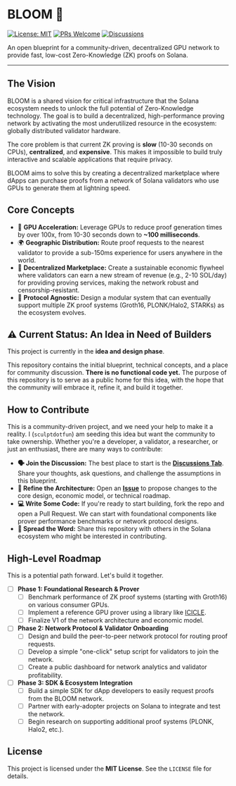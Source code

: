 # BLOOM 🌸

[![License: MIT](https://img.shields.io/badge/License-MIT-yellow.svg)](https://opensource.org/licenses/MIT)
[![PRs Welcome](https://img.shields.io/badge/PRs-welcome-brightgreen.svg?style=flat-square)](http://makeapullrequest.com)
[![Discussions](https://img.shields.io/badge/GitHub-Discussions-blue?style=flat-square)](https://github.com/sculptdotfun/bloom/discussions)

An open blueprint for a community-driven, decentralized GPU network to provide fast, low-cost Zero-Knowledge (ZK) proofs on Solana.

---

## The Vision

BLOOM is a shared vision for critical infrastructure that the Solana ecosystem needs to unlock the full potential of Zero-Knowledge technology. The goal is to build a decentralized, high-performance proving network by activating the most underutilized resource in the ecosystem: globally distributed validator hardware.

The core problem is that current ZK proving is **slow** (10-30 seconds on CPUs), **centralized**, and **expensive**. This makes it impossible to build truly interactive and scalable applications that require privacy.

BLOOM aims to solve this by creating a decentralized marketplace where dApps can purchase proofs from a network of Solana validators who use GPUs to generate them at lightning speed.

## Core Concepts

-   💨 **GPU Acceleration:** Leverage GPUs to reduce proof generation times by over 100x, from 10-30 seconds down to **~100 milliseconds**.
-   🌍 **Geographic Distribution:** Route proof requests to the nearest validator to provide a sub-150ms experience for users anywhere in the world.
-   🤝 **Decentralized Marketplace:** Create a sustainable economic flywheel where validators can earn a new stream of revenue (e.g., 2-10 SOL/day) for providing proving services, making the network robust and censorship-resistant.
-   🧩 **Protocol Agnostic:** Design a modular system that can eventually support multiple ZK proof systems (Groth16, PLONK/Halo2, STARKs) as the ecosystem evolves.

## ⚠️ Current Status: An Idea in Need of Builders

This project is currently in the **idea and design phase**.

This repository contains the initial blueprint, technical concepts, and a place for community discussion. **There is no functional code yet.** The purpose of this repository is to serve as a public home for this idea, with the hope that the community will embrace it, refine it, and build it together.

## How to Contribute

This is a community-driven project, and we need your help to make it a reality. I (`sculptdotfun`) am seeding this idea but want the community to take ownership. Whether you're a developer, a validator, a researcher, or just an enthusiast, there are many ways to contribute:

-   **🗣️ Join the Discussion:** The best place to start is the [**Discussions Tab**](https://github.com/sculptdotfun/bloom/discussions). Share your thoughts, ask questions, and challenge the assumptions in this blueprint.
-   **📝 Refine the Architecture:** Open an [**Issue**](https://github.com/sculptdotfun/bloom/issues) to propose changes to the core design, economic model, or technical roadmap.
-   **💻 Write Some Code:** If you're ready to start building, fork the repo and open a Pull Request. We can start with foundational components like prover performance benchmarks or network protocol designs.
-   **📢 Spread the Word:** Share this repository with others in the Solana ecosystem who might be interested in contributing.

## High-Level Roadmap

This is a potential path forward. Let's build it together.

-   [ ] **Phase 1: Foundational Research & Prover**
    -   [ ] Benchmark performance of ZK proof systems (starting with Groth16) on various consumer GPUs.
    -   [ ] Implement a reference GPU prover using a library like [ICICLE](https://github.com/ingonyama-zk/icicle).
    -   [ ] Finalize V1 of the network architecture and economic model.

-   [ ] **Phase 2: Network Protocol & Validator Onboarding**
    -   [ ] Design and build the peer-to-peer network protocol for routing proof requests.
    -   [ ] Develop a simple "one-click" setup script for validators to join the network.
    -   [ ] Create a public dashboard for network analytics and validator profitability.

-   [ ] **Phase 3: SDK & Ecosystem Integration**
    -   [ ] Build a simple SDK for dApp developers to easily request proofs from the BLOOM network.
    -   [ ] Partner with early-adopter projects on Solana to integrate and test the network.
    -   [ ] Begin research on supporting additional proof systems (PLONK, Halo2, etc.).

## License

This project is licensed under the **MIT License**. See the `LICENSE` file for details.
